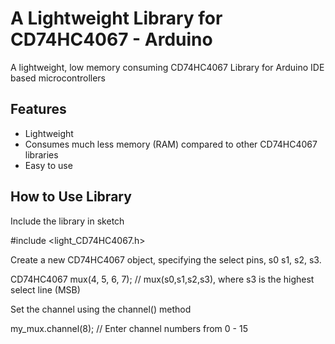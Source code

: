 # A Lightweight Library for CD74HC4067 - Arduino

A lightweight, low memory consuming CD74HC4067 Library for Arduino IDE based microcontrollers

## Features
- Lightweight
- Consumes much less memory (RAM) compared to other CD74HC4067 libraries
- Easy to use

## How to Use Library

Include the library in sketch

#include <light_CD74HC4067.h>

Create a new CD74HC4067 object, specifying the select pins, s0 s1, s2, s3.

CD74HC4067 mux(4, 5, 6, 7); // mux(s0,s1,s2,s3), where s3 is the highest select line (MSB)

Set the channel using the channel() method

my_mux.channel(8);    // Enter channel numbers from 0 - 15

